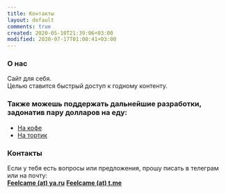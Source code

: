 ```yaml
---
title: Контакты
layout: default
comments: true
created: 2020-05-10T21:39:06+03:00
modified: 2020-07-17T01:00:41+03:00
---
```


### О нас

Сайт для себя.  
Целью ставится быстрый доступ к годному контенту.

### Также можешь поддержать дальнейшие разработки, задонатив пару долларов на еду:  
* [На кофе](https://send.monobank.ua/jar/2Zk6tzkyGd)
* [На тортик](https://send.monobank.ua/jar/2Zk6tzkyGd)


### Контакты

Если у тебя есть вопросы или предложения, прошу писать в телеграм или на почту:  
[**Feelcame (at) ya.ru**](https://t.me/feelcame)
[**Feelcame (at) t.me**](https://t.me/feelcame)


